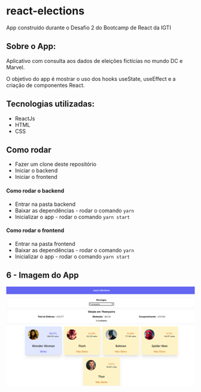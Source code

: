 # react-elections
App construído durante o Desafio 2 do Bootcamp de React da IGTI


## Sobre o App:
Aplicativo com consulta aos dados de eleições fictícias no mundo DC e Marvel.

O objetivo do app é mostrar o uso dos hooks useState, useEffect e a criação de componentes React.

## Tecnologias utilizadas:
* ReactJs
* HTML
* CSS

## Como rodar
* Fazer um clone deste repositório
* Iniciar o backend
* Iniciar o frontend

#### Como rodar o backend
* Entrar na pasta backend
* Baixar as dependências - rodar o comando ``` yarn ```
* Inicializar o app - rodar o comando ``` yarn start ```

#### Como rodar o frontend
* Entrar na pasta frontend
* Baixar as dependências - rodar o comando ``` yarn ```
* Inicializar o app - rodar o comando ``` yarn start ```

## 6 - Imagem do App
<p align="center">
  <img src="/print-Sistema.png">
</p>

